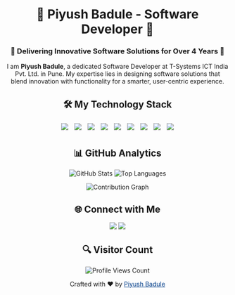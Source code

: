 <h1 align="center">🌟 Piyush Badule - Software Developer 🌟</h1>
<h3 align="center">🚀 Delivering Innovative Software Solutions for Over 4 Years 🚀</h3>


<!-- Introduction -->
<p align="center">
  I am <strong>Piyush Badule</strong>, a dedicated Software Developer at T-Systems ICT India Pvt. Ltd. in Pune. My expertise lies in designing software solutions that blend innovation with functionality for a smarter, user-centric experience.
</p>

<!-- Technologies -->
<h2 align="center">🛠️ My Technology Stack</h2>
<p align="center">
  <!-- Python -->
  <img src="https://img.shields.io/badge/Python-3776AB?style=for-the-badge&logo=python&logoColor=white" style="margin: 5px;"/>
  <!-- Django -->
  <img src="https://img.shields.io/badge/Django-092E20?style=for-the-badge&logo=django&logoColor=white" style="margin: 5px;"/>
  <!-- HTML5 -->
  <img src="https://img.shields.io/badge/HTML5-E34F26?style=for-the-badge&logo=html5&logoColor=white" style="margin: 5px;"/>
  <!-- CSS3 -->
  <img src="https://img.shields.io/badge/CSS3-1572B6?style=for-the-badge&logo=css3&logoColor=white" style="margin: 5px;"/>
  <!-- JavaScript -->
  <img src="https://img.shields.io/badge/JavaScript-F7DF1E?style=for-the-badge&logo=javascript&logoColor=black" style="margin: 5px;"/>
  <!-- PostgreSQL -->
  <img src="https://img.shields.io/badge/Postgresql-336791?style=for-the-badge&logo=postgresql&logoColor=white" style="margin: 5px;"/>
  <!-- AWS -->
  <img src="https://img.shields.io/badge/AWS-232F3E?style=for-the-badge&logo=amazonaws&logoColor=white" style="margin: 5px;"/>
  <!-- Git -->
  <img src="https://img.shields.io/badge/GIT-F05032?style=for-the-badge&logo=git&logoColor=white" style="margin: 5px;"/>
  <!-- Docker -->
  <img src="https://img.shields.io/badge/Docker-2496ED?style=for-the-badge&logo=docker&logoColor=white" style="margin: 5px;"/>
</p>

<!-- GitHub Metrics -->
<h2 align="center">📊 GitHub Analytics</h2>
<p align="center">
  <img src="https://github-readme-stats.vercel.app/api?username=PiyushBadule&show_icons=true&theme=blue-green" alt="GitHub Stats"/>
  <img src="https://github-readme-stats.vercel.app/api/top-langs/?username=PiyushBadule&layout=compact&theme=blue-green" alt="Top Languages"/>
</p>
<p align="center">
  <img src="https://activity-graph.herokuapp.com/graph?username=PiyushBadule&theme=xcode" alt="Contribution Graph"/>
</p>

<!-- Connecting -->
<h2 align="center">🌐 Connect with Me</h2>
<p align="center">
  <a href="https://www.linkedin.com/in/piyush-badule/"><img src="https://img.shields.io/badge/LinkedIn-0077B5?style=for-the-badge&logo=linkedin&logoColor=white"/></a>
  <a href="mailto:piyu.badule30@gmail.com"><img src="https://img.shields.io/badge/Gmail-D14836?style=for-the-badge&logo=gmail&logoColor=white"/></a>
</p>

<!-- Visitor Count -->
<h2 align="center">🔍 Visitor Count</h2>
<p align="center">
  <img src="https://profile-counter.glitch.me/PiyushBadule/count.svg" alt="Profile Views Count"/>
</p>

<!-- Footer -->
<p align="center">
  Crafted with ❤️ by <a href="https://github.com/PiyushBadule" style="color: #023E8A;">Piyush Badule</a>
</p>
